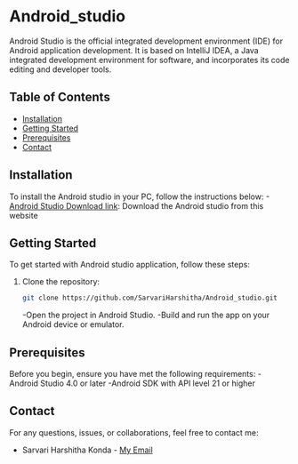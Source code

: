 # Android_studio
Android Studio is the official integrated development environment (IDE) for Android application development. It is based on IntelliJ IDEA, a Java integrated development environment for software, and incorporates its code editing and developer tools.

## Table of Contents
- [Installation](#installation)
- [Getting Started](#getting-started)
- [Prerequisites](#prerequisites)
- [Contact](#contact)
  
## Installation
To install the Android studio in your PC, follow the instructions below:
-[Android Studio Download link](https://developer.android.com/studio?gclid=CjwKCAjwyY6pBhA9EiwAMzmfwdQbglsqZNxMgY1Q2PCCn-SQU52pEr9akgZaP94kmdXVQSKTTNoAfRoCE9AQAvD_BwE&gclsrc=aw.ds): Download the Android studio from this website

## Getting Started

To get started with Android studio application, follow these steps:

1. Clone the repository:

   ```bash
   git clone https://github.com/SarvariHarshitha/Android_studio.git
   ```
   -Open the project in Android Studio.
   -Build and run the app on your Android device or emulator.
   
## Prerequisites
Before you begin, ensure you have met the following requirements:
-Android Studio 4.0 or later
-Android SDK with API level 21 or higher

## Contact
For any questions, issues, or collaborations, feel free to contact me:

- Sarvari Harshitha Konda - [My Email](mailto:harshithakonda21@gmail.com)





